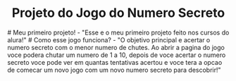 <h1 align="center">Projeto do Jogo do Numero Secreto</h1>
# Meu primeiro projeto!
- "Esse e o meu primeiro projeto feito nos cursos do alura!"
# Como esse jogo funciona?
- "O objetivo principal e acertar o numero secreto com o menor numero de chutes. Ao abrir a pagina do jogo voce podera chutar um numero de 1 a 10, depois de voce acertar o numero secreto voce pode ver em quantas tentativas acertou e voce tera a opcao de comecar um novo jogo com um novo numero secreto para descobrir!"
